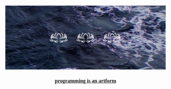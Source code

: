 ![banner](images/OceanBanner.png)

<h3 align="center" style="font-family: 'Poppins';">
    <a href="https://jdlanyon.github.io/" target="_blank">programming is an artform</a>
</h3>
<br/>

